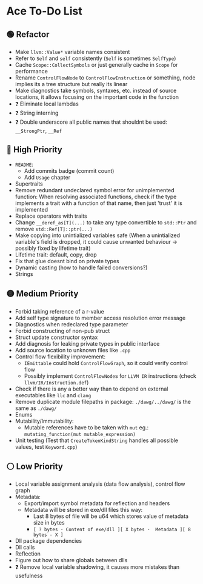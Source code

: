 # Ace To-Do List

## 🟢 Refactor

- Make `llvm::Value*` variable names consistent
- Refer to `Self` and `self` consistently (`Self` is sometimes `SelfType`)
- Cache `Scope::CollectSymbols` or just generally cache in `Scope` for performance
- Rename `ControlFlowNode` to `ControlFlowInstruction` or something, node implies its a tree structure but really its linear
- Make diagnostics take symbols, syntaxes, etc. instead of source locations, it allows focusing on the important code in the function
- ❓ Eliminate local lambdas
- ❓ String interning
- ❓ Double underscore all public names that shouldnt be used: `__StrongPtr`, `__Ref`

## 🔴 High Priority

- `README`:
  - Add commits badge (commit count)
  - Add `Usage` chapter
- Supertraits
- Remove redundant undeclared symbol error for unimplemented function: When resolving associated functions, check if the type implements a trait with a function of that name, then just 'trust' it is implemented
- Replace operators with traits
- Change `__deref_as[T](...)` to take any type convertible to `std::Ptr` and remove `std::Ref[T]::ptr(...)`
- Make copying into unintialized variables safe (When a unintialized variable's field is dropped, it could cause unwanted behaviour &rarr; possibly fixed by lifetime trait)
- Lifetime trait: default, copy, drop
- Fix that glue doesnt bind on private types
- Dynamic casting (how to handle failed conversions?)
- Strings

## 🟡 Medium Priority

- Forbid taking reference of a r-value
- Add self type signature to member access resolution error message
- Diagnostics when redeclared type parameter
- Forbid constructing of non-pub struct
- Struct update constructor syntax
- Add diagnosis for leaking private types in public interface
- Add source location to unknown files like `.cpp`
- Control flow flexibility improvement:
  - `IEmittable` could hold `ControlFlowGraph`, so it could verify control flow
  - Possibly implement `ControlFlowNode`s for `LLVM IR` instructions (check `llvm/IR/Instruction.def`)
- Check if there is any a better way than to depend on external executables like `llc` and `clang`
- Remove duplicate module filepaths in package: `./dawg/../dawg/` is the same as `./dawg/`
- Enums
- Mutability/Immutability:
  - Mutable references have to be taken with `mut` eg.: `mutating_function(mut mutable_expression)`
- Unit testing (Test that `CreateTokenKindString` handles all possible values, test `Keyword.cpp`)

## ⚪ Low Priority

- Local variable assignment analysis (data flow analysis), control flow graph
- Metadata:
  - Export/import symbol metadata for reflection and headers
  - Metadata will be stored in exe/dll files this way:
    - Last 8 bytes of file will be u64 which stores value of metadata size in bytes
    - `[ ? bytes - Content of exe/dll ][ X bytes -  Metadata ][ 8 bytes - X ]`
- Dll package dependencies
- Dll calls
- Reflection
- Figure out how to share globals between dlls
- ❓ Remove local variable shadowing, it causes more mistakes than usefulness
